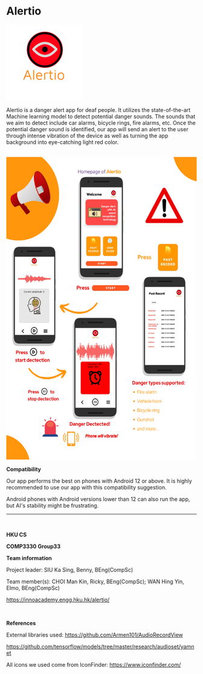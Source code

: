 # Alertio

<img src="https://github.com/u3569037/Alertio/blob/db9cfcf44a301682c4c099f578a318185452d2d5/app/src/main/res/drawable/app_logo800.jpg" width="200" height="200"/>

Alertio is a danger alert app for deaf people. It utilizes the state-of-the-art Machine learning model to detect potential danger sounds. The sounds that we aim to detect include car alarms, bicycle rings, fire alarms, etc. Once the potential danger sound is identified, our app will send an alert to the user through intense vibration of the device as well as turning the app background into eye-catching light red color.

<br>

<img src="https://github.com/u3569037/Alertio/blob/db9cfcf44a301682c4c099f578a318185452d2d5/app/src/main/res/drawable/userguide.png" height="800"/>

<br>

<b>Compatibility</b>

Our app performs the best on phones with Android 12 or above. It is highly recommended to use our app with this compatibility suggestion.

Android phones with Android versions lower than 12 can also run the app, but AI's stability might be frustrating. 

<hr>
<br>

<b>HKU CS</b>

<b>COMP3330 Group33</b>

<b>Team information</b>

Project leader: SIU Ka Sing, Benny, BEng(CompSc)

Team member(s): CHOI Man Kin, Ricky, BEng(CompSc); WAN Hing Yin, Elmo, BEng(CompSc)

https://innoacademy.engg.hku.hk/alertio/


<br>

<b>References</b>

External libraries used: 
https://github.com/Armen101/AudioRecordView

https://github.com/tensorflow/models/tree/master/research/audioset/yamnet

All icons we used come from IconFinder:
https://www.iconfinder.com/
